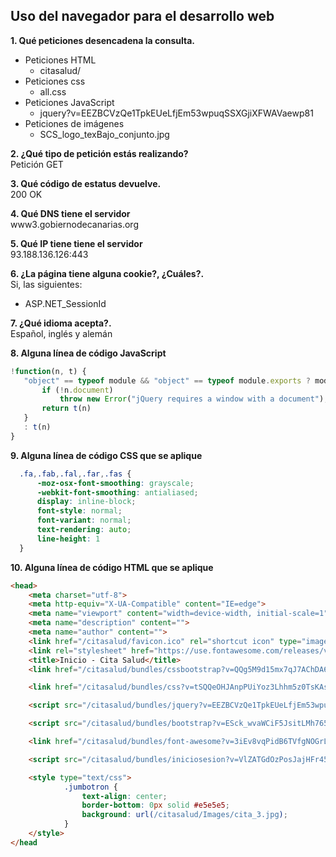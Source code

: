 ## Uso del navegador para el desarrollo web
**1. Qué peticiones desencadena la consulta.** 
  * Peticiones HTML
	* citasalud/
  * Peticiones css
	* all.css
  * Peticiones JavaScript
	* jquery?v=EEZBCVzQe1TpkEUeLfjEm53wpuqSSXGjiXFWAVaewp81
  * Peticiones de imágenes
	* SCS_logo_texBajo_conjunto.jpg

 
**2. ¿Qué tipo de petición estás realizando?**  
  Petición GET  
 
 
**3. Qué código de estatus devuelve.**  
  200 OK
 
 
**4. Qué DNS tiene el servidor**  
  www3.gobiernodecanarias.org


**5. Qué IP tiene tiene el servidor**   
 93.188.136.126:443  
 
**6. ¿La página tiene alguna cookie?, ¿Cuáles?.**   
  Si, las siguientes:  
  + ASP.NET_SessionId
 

**7. ¿Qué idioma acepta?.**   
  Español, inglés y alemán
 
 
**8. Alguna línea de código JavaScript**    
   ```javascript
  !function(n, t) {
      "object" == typeof module && "object" == typeof module.exports ? module.exports = n.document ? t(n, !0) : function(n) {
          if (!n.document)
              throw new Error("jQuery requires a window with a document");
          return t(n)
      }
      : t(n)
  }
```

 
**9.  Alguna línea de código CSS que se aplique**   
```css
  .fa,.fab,.fal,.far,.fas {
      -moz-osx-font-smoothing: grayscale;
      -webkit-font-smoothing: antialiased;
      display: inline-block;
      font-style: normal;
      font-variant: normal;
      text-rendering: auto;
      line-height: 1
  }
```


**10. Alguna línea de código HTML que se aplique**  
```html
<head>
    <meta charset="utf-8">
    <meta http-equiv="X-UA-Compatible" content="IE=edge">
    <meta name="viewport" content="width=device-width, initial-scale=1">
    <meta name="description" content="">
    <meta name="author" content="">
    <link href="/citasalud/favicon.ico" rel="shortcut icon" type="image/x-icon" />
    <link rel="stylesheet" href="https://use.fontawesome.com/releases/v5.5.0/css/all.css" integrity="sha384-B4dIYHKNBt8Bc12p+WXckhzcICo0wtJAoU8YZTY5qE0Id1GSseTk6S+L3BlXeVIU" crossorigin="anonymous">
    <title>Inicio - Cita Salud</title>
    <link href="/citasalud/bundles/cssbootstrap?v=QQg5M9d15mx7qJ7AChDA6KUWTCi4O3zxlFThbYePWYE1" rel="stylesheet"/>

    <link href="/citasalud/bundles/css?v=tSQQeOHJAnpPUiYoz3Lhhm5z0TsKAsgZ_0MeVw_TGsA1" rel="stylesheet"/>

    <script src="/citasalud/bundles/jquery?v=EEZBCVzQe1TpkEUeLfjEm53wpuqSSXGjiXFWAVaewp81"></script>

    <script src="/citasalud/bundles/bootstrap?v=ESck_wvaWCiF5JsitLMh765lhMnw7BVBtZE-YUTa4Ns1"></script>

    <link href="/citasalud/bundles/font-awesome?v=3iEv8vqPidB6TVfgNOGrLoJr-SPH_mV3YwpggEk2_ao1" rel="stylesheet"/>

    <script src="/citasalud/bundles/iniciosesion?v=VlZATGdOzPosJajHFr45yfKEwO26iM5RSxmyJ-naluI1"></script>

    <style type="text/css">
            .jumbotron {
                text-align: center;
                border-bottom: 0px solid #e5e5e5;
                background: url(/citasalud/Images/cita_3.jpg);
            }
    </style>
</head
```
